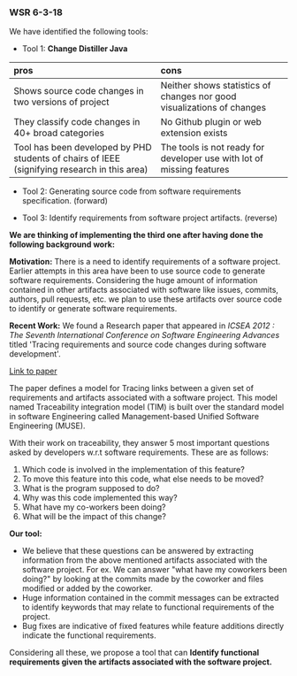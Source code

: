 ### WSR 6-3-18

We have identified the following tools:

- Tool 1: **Change Distiller Java**

| pros | cons     |
| :------------- | :------------- |
| Shows source code changes in two versions of project       | Neither shows statistics of changes nor good visualizations of changes       |
| They classify code changes in 40+ broad categories | No Github plugin or web extension exists|
| Tool has been developed by PHD students of chairs of IEEE (signifying research in this area)| The tools is not ready for developer use with lot of missing features|

  - Tool 2: Generating source code from software requirements specification. (forward)

  - Tool 3: Identify requirements from software project artifacts. (reverse)

**We are thinking of implementing the third one after having done the following background work:**

**Motivation:** There is a need to identify requirements of a software project. Earlier attempts in this area have been to use source code to generate software requirements. Considering the huge amount of information contained in other artifacts associated with software like issues, commits, authors, pull requests, etc. we plan to use these artifacts over source code to identify or generate software requirements.

**Recent Work:**
We found a Research paper that appeared in *ICSEA 2012 : The Seventh International Conference on Software Engineering Advances* titled 'Tracing requirements and source code changes during software development'.

[Link to paper](https://github.com/akash-07/Requirements-Finder/blob/master/background-work/Research-Papers/requirements-traceability.pdf)

The paper defines a model for Tracing links between a given set of requirements and artifacts associated with a software project. This model named Traceability integration model (TIM) is built over the standard model in software Engineering called Management-based Unified Software Engineering (MUSE).

With their work on traceability, they answer 5 most important questions asked by developers w.r.t software requirements. These are as follows:

1. Which code is involved in the implementation of this feature?
2. To move this feature into this code, what else needs to be moved?
3. What is the program supposed to do?
4. Why was this code implemented this way?
5. What have my co-workers been doing?
6. What will be the impact of this change?

**Our tool:**
- We believe that these questions can be answered by extracting information from the above mentioned artifacts associated with the software project. For ex. We can answer "what have my coworkers been doing?" by looking at the commits made by the coworker and files modified or added by the coworker.
- Huge information contained in the commit messages can be extracted to identify keywords that may relate to functional requirements of the project.
- Bug fixes are indicative of fixed features while feature additions directly indicate the functional requirements.

Considering all these, we propose a tool that can **Identify functional requirements given the artifacts associated with the software project.**
